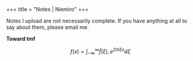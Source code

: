 +++
title = "Notes | Niemiro"
+++

Notes I upload are not necessarily complete. If you have anything at all to say about them, please email me.

**Toward tmf**

$$f(x) = \int_{-\infty}^\infty \hat{f} (\xi), e^{2 \pi i \xi x} d\xi$$

